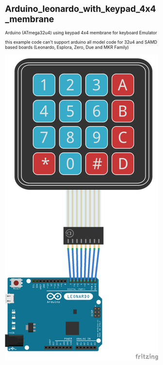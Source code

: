 # Arduino_leonardo_with_keypad_4x4_membrane
Arduino (ATmega32u4) using keypad 4x4 membrane for keyboard Emulator

this example code can't support arduino all model
code for 32u4 and SAMD based boards (Leonardo, Esplora, Zero, Due and MKR Family)

![Arduinoleonardowithkeypad4x4membrane](leonardo%20keypad%204x4%20membrane_bb.png)

